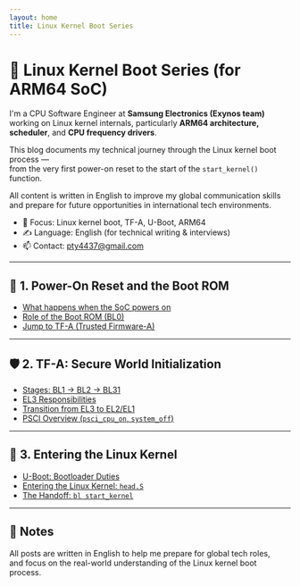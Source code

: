 ```yaml
---
layout: home
title: Linux Kernel Boot Series
---
```


# 🧠 Linux Kernel Boot Series (for ARM64 SoC)

I'm a CPU Software Engineer at **Samsung Electronics (Exynos team)**  
working on Linux kernel internals, particularly **ARM64 architecture, scheduler**, and **CPU frequency drivers**.

This blog documents my technical journey through the Linux kernel boot process —  
from the very first power-on reset to the start of the `start_kernel()` function.

All content is written in English to improve my global communication skills  
and prepare for future opportunities in international tech environments.

- 🔧 Focus: Linux kernel boot, TF-A, U-Boot, ARM64
- ✍️ Language: English (for technical writing & interviews)
- 📫 Contact: [pty4437@gmail.com](mailto:pty4437@gmail.com)

---

## 🧩 1. Power-On Reset and the Boot ROM

- [What happens when the SoC powers on](/2025/05/17/soc-power-on.html)
- [Role of the Boot ROM (BL0)](/2025/05/18/bootrom.html)
- [Jump to TF-A (Trusted Firmware-A)](/2025/05/19/jump-to-bl1.html)

---

## 🛡️ 2. TF-A: Secure World Initialization

- [Stages: BL1 → BL2 → BL31](/2025/05/20/stages-bl1-bl2-bl31.html)
- [EL3 Responsibilities](/2025/05/21/el3-responsibilities.html)
- [Transition from EL3 to EL2/EL1](/2025/05/22/transition-el3-to-el1.html)
- [PSCI Overview (`psci_cpu_on`, `system_off`)](/2025/05/23/psci-overview.html)

---

## 🚀 3. Entering the Linux Kernel

- [U-Boot: Bootloader Duties](/2025/05/24/u-boot.html)
- [Entering the Linux Kernel: `head.S`](/2025/05/25/heads.html)
- [The Handoff: `bl start_kernel`](/2025/05/26/start-kernel.html)

---

## 📌 Notes

All posts are written in English to help me prepare for global tech roles,  
and focus on the real-world understanding of the Linux kernel boot process.
